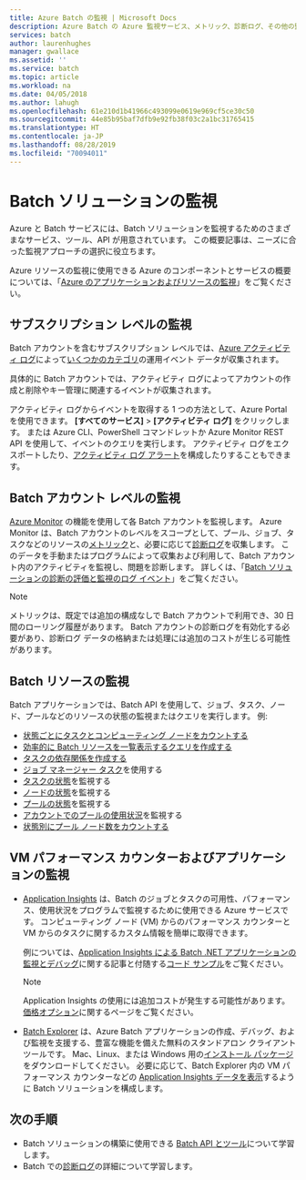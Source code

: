 ```yaml
---
title: Azure Batch の監視 | Microsoft Docs
description: Azure Batch の Azure 監視サービス、メトリック、診断ログ、その他の監視機能について説明します。
services: batch
author: laurenhughes
manager: gwallace
ms.assetid: ''
ms.service: batch
ms.topic: article
ms.workload: na
ms.date: 04/05/2018
ms.author: lahugh
ms.openlocfilehash: 61e210d1b41966c493099e0619e969cf5ce30c50
ms.sourcegitcommit: 44e85b95baf7dfb9e92fb38f03c2a1bc31765415
ms.translationtype: HT
ms.contentlocale: ja-JP
ms.lasthandoff: 08/28/2019
ms.locfileid: "70094011"
---
```

# <a name="monitor-batch-solutions"></a>Batch ソリューションの監視

Azure と Batch サービスには、Batch ソリューションを監視するためのさまざまなサービス、ツール、API が用意されています。 この概要記事は、ニーズに合った監視アプローチの選択に役立ちます。

Azure リソースの監視に使用できる Azure のコンポーネントとサービスの概要については、「[Azure のアプリケーションおよびリソースの監視](../monitoring-and-diagnostics/monitoring-overview.md)」をご覧ください。

## <a name="subscription-level-monitoring"></a>サブスクリプション レベルの監視

Batch アカウントを含むサブスクリプション レベルでは、[Azure アクティビティ ログ](../azure-monitor/platform/activity-logs-overview.md)によって[いくつかのカテゴリ](../azure-monitor/platform/activity-logs-overview.md#categories-in-the-activity-log)の運用イベント データが収集されます。

具体的に Batch アカウントでは、アクティビティ ログによってアカウントの作成と削除やキー管理に関連するイベントが収集されます。

アクティビティ ログからイベントを取得する 1 つの方法として、Azure Portal を使用できます。 **[すべてのサービス]**  >  **[アクティビティ ログ]** をクリックします。 または Azure CLI、PowerShell コマンドレットか Azure Monitor REST API を使用して、イベントのクエリを実行します。 アクティビティ ログをエクスポートしたり、[アクティビティ ログ アラート](../monitoring-and-diagnostics/monitoring-activity-log-alerts-new-experience.md)を構成したりすることもできます。

## <a name="batch-account-level-monitoring"></a>Batch アカウント レベルの監視

[Azure Monitor](../azure-monitor/overview.md) の機能を使用して各 Batch アカウントを監視します。 Azure Monitor は、Batch アカウントのレベルをスコープとして、プール、ジョブ、タスクなどのリソースの[メトリック](../azure-monitor/platform/data-platform-metrics.md)と、必要に応じて[診断ログ](../azure-monitor/platform/diagnostic-logs-overview.md)を収集します。 このデータを手動またはプログラムによって収集および利用して、Batch アカウント内のアクティビティを監視し、問題を診断します。 詳しくは、「[Batch ソリューションの診断の評価と監視のログ イベント](batch-diagnostics.md)」をご覧ください。
 
> [!NOTE]
> メトリックは、既定では追加の構成なしで Batch アカウントで利用でき、30 日間のローリング履歴があります。 Batch アカウントの診断ログを有効化する必要があり、診断ログ データの格納または処理には追加のコストが生じる可能性があります。 

## <a name="batch-resource-monitoring"></a>Batch リソースの監視

Batch アプリケーションでは、Batch API を使用して、ジョブ、タスク、ノード、プールなどのリソースの状態の監視またはクエリを実行します。 例:

* [状態ごとにタスクとコンピューティング ノードをカウントする](batch-get-resource-counts.md)
* [効率的に Batch リソースを一覧表示するクエリを作成する](batch-efficient-list-queries.md)
* [タスクの依存関係を作成する](batch-task-dependencies.md)
* [ジョブ マネージャー タスク](/rest/api/batchservice/job/add#jobmanagertask)を使用する
* [タスクの状態](/rest/api/batchservice/task/list#taskstate)を監視する
* [ノードの状態](/rest/api/batchservice/computenode/list#computenodestate)を監視する
* [プールの状態](/rest/api/batchservice/pool/get#poolstate)を監視する
* [アカウントでのプールの使用状況](/rest/api/batchservice/pool/listusagemetrics)を監視する
* [状態別にプール ノード数をカウントする](/rest/api/batchservice/account/listpoolnodecounts)

## <a name="vm-performance-counters-and-application-monitoring"></a>VM パフォーマンス カウンターおよびアプリケーションの監視

* [Application Insights](../azure-monitor/app/app-insights-overview.md) は、Batch のジョブとタスクの可用性、パフォーマンス、使用状況をプログラムで監視するために使用できる Azure サービスです。 コンピューティング ノード (VM) からのパフォーマンス カウンターと VM からのタスクに関するカスタム情報を簡単に取得できます。 

  例については、[Application Insights による Batch .NET アプリケーションの監視とデバッグ](monitor-application-insights.md)に関する記事と付随する[コード サンプル](https://github.com/Azure/azure-batch-samples/tree/master/CSharp/ArticleProjects/ApplicationInsights)をご覧ください。

  > [!NOTE]
  > Application Insights の使用には追加コストが発生する可能性があります。 [価格オプション](https://azure.microsoft.com/pricing/details/application-insights/)に関するページをご覧ください。 
  >

* [Batch Explorer](https://github.com/Azure/BatchExplorer) は、Azure Batch アプリケーションの作成、デバッグ、および監視を支援する、豊富な機能を備えた無料のスタンドアロン クライアント ツールです。 Mac、Linux、または Windows 用の[インストール パッケージ](https://azure.github.io/BatchExplorer/)をダウンロードしてください。 必要に応じて、Batch Explorer 内の VM パフォーマンス カウンターなどの [Application Insights データを表示](https://github.com/Azure/batch-insights)するように Batch ソリューションを構成します。


## <a name="next-steps"></a>次の手順

* Batch ソリューションの構築に使用できる [Batch API とツール](batch-apis-tools.md)について学習します。
* Batch での[診断ログ](batch-diagnostics.md)の詳細について学習します。